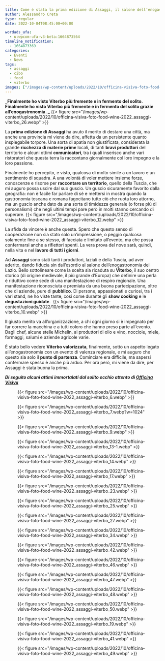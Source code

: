 ```yaml
---
title: Come è stata la prima edizione di Assaggi, il salone dell’enogastronomia laziale a Viterbo
author: Alessandro Creta
type: regular
date: 2022-10-04T08:45:00+00:00

wordads_ufa:
  - u:wpcom-ufa-v3-beta:1664873564
timeline_notification:
  - 1664873369
categories:
  - Eventi
  - News
tags:
  - assaggi
  - cibo
  - food
  - viterbo
images: ["/images/wp-content/uploads/2022/10/officina-visiva-foto-food-wine-2022_assaggi-viterbo_1.webp"]
---
```

**_Finalmente ho visto Viterbo più fremente e in fermento del solito. Finalmente ho visto Viterbo più fremente e in fermento del solito grazie all’enogastronomia. _**
{{< figure src="/images/wp-content/uploads/2022/10/officina-visiva-foto-food-wine-2022_assaggi-viterbo_26.webp" >}}
 

La **prima edizione di Assaggi** ha avuto il merito di destare una città, ma anche una provincia mi viene da dire, affetta da un persistente quanto inspiegabile torpore. Una sorta di apatia non giustificata, considerata la grande **ricchezza di materie prime** locali, di tanti **bravi produttori** del territorio e alcuni ottimi **comunicatori**, tra i quali inserisco anche vari ristoratori che questa terra la raccontano giornalmente col loro impegno e la loro passione.

Finalmente ho percepito, e visto, qualcosa di molto simile a un lavoro e un sentimento di squadra. A una volontà di voler mettere insieme forze, conoscenze e risorse per **raccontare un territorio**, quello della Tuscia, che mi auguro possa uscire dal suo guscio. Un guscio sicuramente favorito dalla geografia: non è facile far parlare di sé e mettersi in mostra quando la gastronomia toscana e romana fagocitano tutto ciò che ruota loro attorno, ma un guscio anche dato da una sorta di timidezza generale (o forse più di personalismi) che negli ultimi tempi pare però in molti stanno cercando di superare. 
{{< figure src="/images/wp-content/uploads/2022/10/officina-visiva-foto-food-wine-2022_assaggi-viterbo_12.webp" >}}
 

La sfida da vincere è anche questa. Spero che questo senso di cooperazione non sia stato solo un’impressione, o peggio qualcosa solamente fine a se stesso, di facciata e limitato all’evento, ma che possa confermarsi anche a riflettori spenti. La vera prova del nove sarà, quindi, nella vita e nel **lavoro di tutti i giorni**.

Ad **Assaggi** sono stati tanti i produttori, laziali e della Tuscia, ad aver aderito, dando fiducia sin dall’esordio al salone dell’enogastronomia del Lazio. Bello sottolineare come la scelta sia ricaduta su **Viterbo**, il suo centro storico (di origine medievale, il più grande d&#8217;Europa) che definire una perla è riduttivo come sede di una manifestazione di respiro regionale. Una manifestazione riconosciuta e premiata da una buona partecipazione, oltre che di aziende, pure di **pubblico**. Di persone, appassionati e curiosi, tra i vari stand, ne ho viste tante, così come durante gli **show cooking** e le **degustazioni guidate**. 
{{< figure src="/images/wp-content/uploads/2022/10/officina-visiva-foto-food-wine-2022_assaggi-viterbo_10.webp" >}}
 

Il giusto merito va all’organizzazione, a chi ogni giorno si è impegnato per far correre la macchina e a tutti coloro che hanno preso parte all’evento. Dagli chef, alcune stelle Michelin, ai produttori di olio e vino, nocciole, miele, formaggi, salumi e aziende agricole varie.&nbsp;

È stato bello vedere **Viterbo valorizzata**, finalmente, sotto un aspetto legato all’enogastronomia con un evento di valenza regionale, e mi auguro che questo sia solo il **punto di partenza**. Cominciare era difficile, ma sapersi confermare spesso è anche più arduo. Per ora però, mi viene da dire, per Assaggi è stata buona la prima.

_**Di seguito alcuni attimi immortalati dal solito occhio attento di <a href="https://www.officinavisiva.it/" target="_blank" rel="noreferrer noopener">Officina Visiva</a>**_<figure class="wp-block-gallery has-nested-images columns-default is-cropped wp-block-gallery-17 is-layout-flex wp-block-gallery-is-layout-flex"> 
{{< figure src="/images/wp-content/uploads/2022/10/officina-visiva-foto-food-wine-2022_assaggi-viterbo_6.webp" >}}
 
{{< figure src="/images/wp-content/uploads/2022/10/officina-visiva-foto-food-wine-2022_assaggi-viterbo_7.webp?w=1024" >}}
 
{{< figure src="/images/wp-content/uploads/2022/10/officina-visiva-foto-food-wine-2022_assaggi-viterbo_9.webp" >}}
 
{{< figure src="/images/wp-content/uploads/2022/10/officina-visiva-foto-food-wine-2022_assaggi-viterbo_13-1.webp" >}}
 
{{< figure src="/images/wp-content/uploads/2022/10/officina-visiva-foto-food-wine-2022_assaggi-viterbo_14.webp" >}}
 
{{< figure src="/images/wp-content/uploads/2022/10/officina-visiva-foto-food-wine-2022_assaggi-viterbo_17.webp" >}}
 
{{< figure src="/images/wp-content/uploads/2022/10/officina-visiva-foto-food-wine-2022_assaggi-viterbo_23.webp" >}}
 
{{< figure src="/images/wp-content/uploads/2022/10/officina-visiva-foto-food-wine-2022_assaggi-viterbo_25.webp" >}}
 
{{< figure src="/images/wp-content/uploads/2022/10/officina-visiva-foto-food-wine-2022_assaggi-viterbo_27.webp" >}}
 
{{< figure src="/images/wp-content/uploads/2022/10/officina-visiva-foto-food-wine-2022_assaggi-viterbo_34.webp" >}}
 
{{< figure src="/images/wp-content/uploads/2022/10/officina-visiva-foto-food-wine-2022_assaggi-viterbo_42.webp" >}}
 
{{< figure src="/images/wp-content/uploads/2022/10/officina-visiva-foto-food-wine-2022_assaggi-viterbo_46.webp" >}}
 
{{< figure src="/images/wp-content/uploads/2022/10/officina-visiva-foto-food-wine-2022_assaggi-viterbo_47.webp" >}}
 
{{< figure src="/images/wp-content/uploads/2022/10/officina-visiva-foto-food-wine-2022_assaggi-viterbo_48.webp" >}}
 
{{< figure src="/images/wp-content/uploads/2022/10/officina-visiva-foto-food-wine-2022_assaggi-viterbo_50.webp" >}}
 
{{< figure src="/images/wp-content/uploads/2022/10/officina-visiva-foto-food-wine-2022_assaggi-viterbo_19.webp" >}}
 
{{< figure src="/images/wp-content/uploads/2022/10/officina-visiva-foto-food-wine-2022_assaggi-viterbo_41.webp" >}}
 
{{< figure src="/images/wp-content/uploads/2022/10/officina-visiva-foto-food-wine-2022_assaggi-viterbo_49.webp" >}}
 </figure>